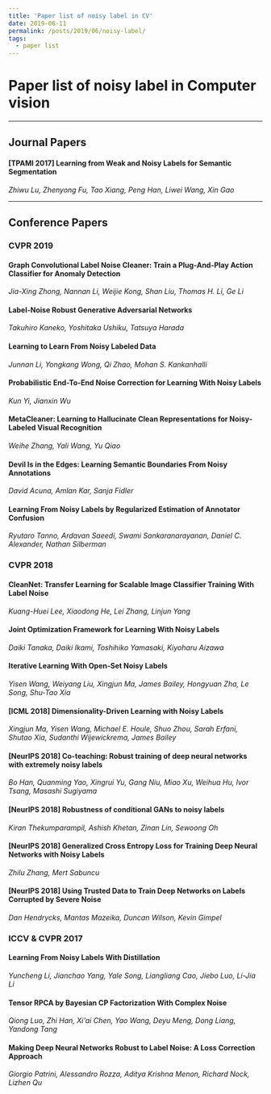 ```yaml
---
title: 'Paper list of noisy label in CV'
date: 2019-06-11
permalink: /posts/2019/06/noisy-label/
tags:
  - paper list
---
```


# Paper list of noisy label in Computer vision  
---
## Journal Papers

#### [TPAMI 2017] Learning from Weak and Noisy Labels for Semantic Segmentation
_Zhiwu Lu, Zhenyong Fu, Tao Xiang, Peng Han, Liwei Wang, Xin Gao_

---
## Conference Papers

### CVPR 2019  

#### Graph Convolutional Label Noise Cleaner: Train a Plug-And-Play Action Classifier for Anomaly Detection
_Jia-Xing Zhong, Nannan Li, Weijie Kong, Shan Liu, Thomas H. Li, Ge Li_

#### Label-Noise Robust Generative Adversarial Networks
_Takuhiro Kaneko, Yoshitaka Ushiku, Tatsuya Harada_

#### Learning to Learn From Noisy Labeled Data
_Junnan Li, Yongkang Wong, Qi Zhao, Mohan S. Kankanhalli_

#### Probabilistic End-To-End Noise Correction for Learning With Noisy Labels
_Kun Yi, Jianxin Wu_

#### MetaCleaner: Learning to Hallucinate Clean Representations for Noisy-Labeled Visual Recognition
_Weihe Zhang, Yali Wang, Yu Qiao_

#### Devil Is in the Edges: Learning Semantic Boundaries From Noisy Annotations
_David Acuna, Amlan Kar, Sanja Fidler_

#### Learning From Noisy Labels by Regularized Estimation of Annotator Confusion
_Ryutaro Tanno, Ardavan Saeedi, Swami Sankaranarayanan, Daniel C. Alexander, Nathan Silberman_

### CVPR 2018

#### CleanNet: Transfer Learning for Scalable Image Classifier Training With Label Noise
_Kuang-Huei Lee, Xiaodong He, Lei Zhang, Linjun Yang_

#### Joint Optimization Framework for Learning With Noisy Labels
_Daiki Tanaka, Daiki Ikami, Toshihiko Yamasaki, Kiyoharu Aizawa_

#### Iterative Learning With Open-Set Noisy Labels
_Yisen Wang, Weiyang Liu, Xingjun Ma, James Bailey, Hongyuan Zha, Le Song, Shu-Tao Xia_

#### [ICML 2018] Dimensionality-Driven Learning with Noisy Labels
_Xingjun Ma, Yisen Wang, Michael E. Houle, Shuo Zhou, Sarah Erfani, Shutao Xia, Sudanthi Wijewickrema, James Bailey_

#### [NeurIPS 2018] Co-teaching: Robust training of deep neural networks with extremely noisy labels
_Bo Han, Quanming Yao, Xingrui Yu, Gang Niu, Miao Xu, Weihua Hu, Ivor Tsang, Masashi Sugiyama_

#### [NeurIPS 2018] Robustness of conditional GANs to noisy labels
_Kiran Thekumparampil, Ashish Khetan, Zinan Lin, Sewoong Oh_

#### [NeurIPS 2018] Generalized Cross Entropy Loss for Training Deep Neural Networks with Noisy Labels
_Zhilu Zhang, Mert Sabuncu_

#### [NeurIPS 2018] Using Trusted Data to Train Deep Networks on Labels Corrupted by Severe Noise
_Dan Hendrycks, Mantas Mazeika, Duncan Wilson, Kevin Gimpel_

### ICCV & CVPR 2017

#### Learning From Noisy Labels With Distillation
_Yuncheng Li, Jianchao Yang, Yale Song, Liangliang Cao, Jiebo Luo, Li-Jia Li_

#### Tensor RPCA by Bayesian CP Factorization With Complex Noise
_Qiong Luo, Zhi Han, Xi'ai Chen, Yao Wang, Deyu Meng, Dong Liang, Yandong Tang_

#### Making Deep Neural Networks Robust to Label Noise: A Loss Correction Approach
_Giorgio Patrini, Alessandro Rozza, Aditya Krishna Menon, Richard Nock, Lizhen Qu_



